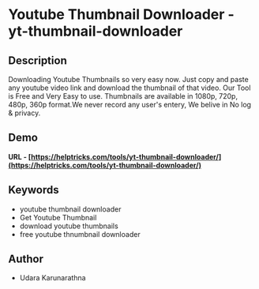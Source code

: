 # Youtube Thumbnail Downloader - yt-thumbnail-downloader

## Description

Downloading Youtube Thumbnails so very easy now. Just copy and paste any youtube video link and download the thumbnail of that video. Our Tool is Free and Very Easy to use. Thumbnails are available in 1080p, 720p, 480p, 360p format.We never record any user's entery, We belive in No log & privacy.

## Demo
**URL - [https://helptricks.com/tools/yt-thumbnail-downloader/](https://helptricks.com/tools/yt-thumbnail-downloader/)**  


## Keywords

- youtube thumbnail downloader
- Get Youtube Thumbnail
- download youtube thumbnails
- free youtube thnumbnail downloader

## Author

- Udara Karunarathna
